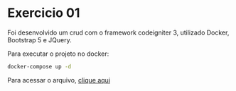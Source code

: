 # Exercicio 01

Foi desenvolvido um crud com o framework codeigniter 3, utilizado Docker, Bootstrap 5 e JQuery.

Para executar o projeto no docker:
```sh
docker-compose up -d
```

Para acessar o arquivo, [clique aqui](http://localhost:8090/users)
